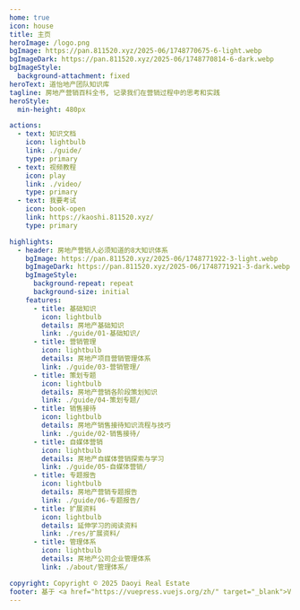 ```yaml
---
home: true
icon: house
title: 主页
heroImage: /logo.png
bgImage: https://pan.811520.xyz/2025-06/1748770675-6-light.webp
bgImageDark: https://pan.811520.xyz/2025-06/1748770814-6-dark.webp
bgImageStyle:
  background-attachment: fixed
heroText: 道怡地产团队知识库
tagline: 房地产营销百科全书, 记录我们在营销过程中的思考和实践
heroStyle:
  min-height: 480px

actions:
  - text: 知识文档
    icon: lightbulb
    link: ./guide/
    type: primary
  - text: 视频教程
    icon: play
    link: ./video/
    type: primary
  - text: 我要考试
    icon: book-open
    link: https://kaoshi.811520.xyz/
    type: primary

highlights:
  - header: 房地产营销人必须知道的8大知识体系
    bgImage: https://pan.811520.xyz/2025-06/1748771922-3-light.webp
    bgImageDark: https://pan.811520.xyz/2025-06/1748771921-3-dark.webp
    bgImageStyle:
      background-repeat: repeat
      background-size: initial
    features:
      - title: 基础知识
        icon: lightbulb
        details: 房地产基础知识
        link: ./guide/01-基础知识/
      - title: 营销管理
        icon: lightbulb
        details: 房地产项目营销管理体系
        link: ./guide/03-营销管理/
      - title: 策划专题
        icon: lightbulb
        details: 房地产营销各阶段策划知识
        link: ./guide/04-策划专题/
      - title: 销售接待
        icon: lightbulb
        details: 房地产销售接待知识流程与技巧
        link: ./guide/02-销售接待/
      - title: 自媒体营销
        icon: lightbulb
        details: 房地产自媒体营销探索与学习
        link: ./guide/05-自媒体营销/
      - title: 专题报告
        icon: lightbulb
        details: 房地产营销专题报告
        link: ./guide/06-专题报告/
      - title: 扩展资料
        icon: lightbulb
        details: 延伸学习的阅读资料
        link: ./res/扩展资料/
      - title: 管理体系
        icon: lightbulb
        details: 房地产公司企业管理体系
        link: ./about/管理体系/

copyright: Copyright © 2025 Daoyi Real Estate
footer: 基于 <a href="https://vuepress.vuejs.org/zh/" target="_blank">VuePress</a> 框架构建 | 使用 <a href="https://theme-hope.vuejs.press/zh/" target="_blank">VuePress Theme Hope</a> 主题 | MIT 协议
---
```

